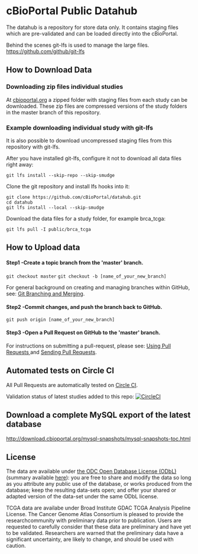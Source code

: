 # cBioPortal Public Datahub
The datahub is a repository for store data only. It contains staging files which are pre-validated and can be loaded directly into the cBioPortal.

Behind the scenes git-lfs is used to manage the large files. https://github.com/github/git-lfs

## How to Download Data
### Downloading zip files individual studies
At [cbioportal.org](http://www.cbioportal.org/data_sets.jsp) a zipped folder with staging files from each study can be downloaded. These zip files are compressed versions of the study folders in the master branch of this repository.

### Example downloading individual study with git-lfs
It is also possible to download uncompressed staging files from this repository with git-lfs.

After you have installed git-lfs, configure it not to download all data files right away:
```
git lfs install --skip-repo --skip-smudge
```

Clone the git repository and install lfs hooks into it:
```
git clone https://github.com/cBioPortal/datahub.git
cd datahub
git lfs install --local --skip-smudge
```

Download the data files for a study folder, for example brca_tcga:
```
git lfs pull -I public/brca_tcga
```

## How to Upload data
#### Step1 -Create a topic branch from the 'master' branch. 
```git checkout master```
```git checkout -b [name_of_your_new_branch]```

For general background on creating and managing branches within GitHub, see:  [Git Branching and Merging](https://git-scm.com/book/en/v2/Git-Branching-Basic-Branching-and-Merging).

#### Step2 -Commit changes, and push the branch back to GitHub.
```git push origin [name_of_your_new_branch]```

#### Step3 -Open a Pull Request on GitHub to the 'master' branch.
For instructions on submitting a pull-request, please see:  [Using Pull Requests ](https://help.github.com/articles/using-pull-requests/) and [Sending Pull Requests](http://help.github.com/send-pull-requests/).

## Automated tests on Circle CI
All Pull Requests are automatically tested on [Circle CI](https://circleci.com/).

Validation status of latest studies added to this repo: [![CircleCI](https://circleci.com/gh/cBioPortal/datahub.svg?style=svg)](https://circleci.com/gh/cBioPortal/datahub)


## Download a complete MySQL export of the latest database
http://download.cbioportal.org/mysql-snapshots/mysql-snapshots-toc.html


## License
The data are available under [the ODC Open Database License (ODbL)](http://opendatacommons.org/licenses/odbl/1.0/) (summary available [here](http://www.opendatacommons.org/licenses/odbl/1-0/summary/)): you are free to share and modify the data so long as you attribute any public use of the database, or works produced from the database; keep the resulting data-sets open; and offer your shared or adapted version of the data-set under the same ODbL license.

TCGA data are availabe under Broad Institute GDAC TCGA Analysis Pipeline License. The Cancer Genome Atlas Consortium is pleased to provide the researchcommunity with preliminary data prior to publication.  Users are requested to carefully consider that these data are preliminary and have yet to be validated. Researchers are warned that the preliminary data have a significant uncertainty, are likely to change, and should be used with caution.
